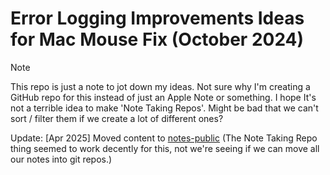 # Error Logging Improvements Ideas for Mac Mouse Fix (October 2024)

> [!NOTE]
> This repo is just a note to jot down my ideas. Not sure why I'm creating a GitHub repo for this instead of just an Apple Note or something. I hope It's not a terrible idea to make 'Note Taking Repos'. Might be bad that we can't sort / filter them if we create a lot of different ones?

Update: [Apr 2025] Moved content to [notes-public]([url](https://github.com/noah-nuebling/notes-public/blob/0269b2323a773e2d29044b52e123632a7c57490e/folders/mmf/error-logging-improvement-ideas_oct-2024.md)) (The Note Taking Repo thing seemed to work decently for this, not we're seeing if we can move all our notes into git repos.)
